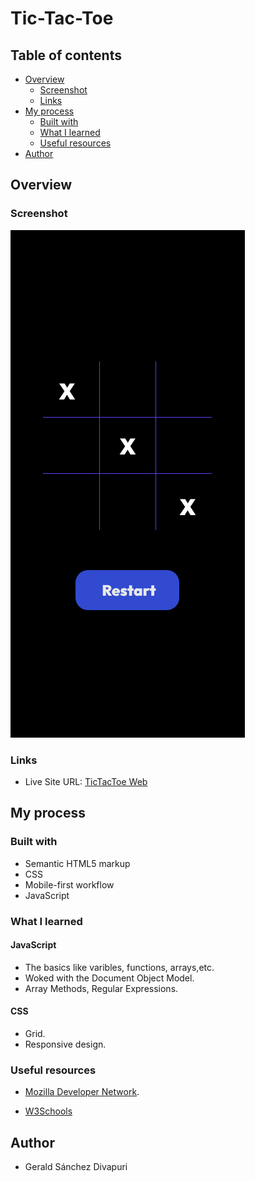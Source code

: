 # Tic-Tac-Toe

## Table of contents

- [Overview](#overview)
  - [Screenshot](#screenshot)
  - [Links](#links)
- [My process](#my-process)
  - [Built with](#built-with)
  - [What I learned](#what-i-learned)
  - [Useful resources](#useful-resources)
- [Author](#author)

## Overview

### Screenshot

![qr imagen](https://raw.githubusercontent.com/peruviansd/TicTacToe/main/designs/mobile-design.jpg)

### Links

- Live Site URL: [TicTacToe Web](https://peruviansd.github.io/TicTacToe/)

## My process

### Built with

- Semantic HTML5 markup
- CSS
- Mobile-first workflow
- JavaScript

### What I learned

#### JavaScript

- The basics like varibles, functions, arrays,etc.
- Woked with the Document Object Model.
- Array Methods, Regular Expressions.

#### CSS

- Grid.
- Responsive design.

### Useful resources

- [Mozilla Developer Network](https://developer.mozilla.org/es/docs/Learn/JavaScript).

- [W3Schools](https://www.w3schools.com/js/default.asp "w3schools")

## Author

- Gerald Sánchez Divapuri
